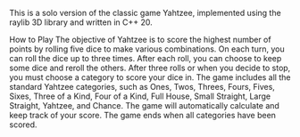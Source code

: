 This is a solo version of the classic game Yahtzee, implemented using the raylib 3D library and written in C++ 20.

How to Play
The objective of Yahtzee is to score the highest number of points by rolling five dice to make various combinations.
On each turn, you can roll the dice up to three times. After each roll, you can choose to keep some dice and reroll the others.
After three rolls or when you decide to stop, you must choose a category to score your dice in.
The game includes all the standard Yahtzee categories, such as Ones, Twos, Threes, Fours, Fives, Sixes, Three of a Kind, Four of a Kind, Full House, Small Straight, Large Straight, Yahtzee, and Chance.
The game will automatically calculate and keep track of your score.
The game ends when all categories have been scored.
